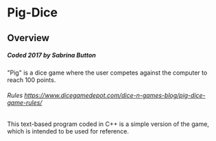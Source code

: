 # Pig-Dice
## Overview  
##### Coded 2017 by Sabrina Button  
"Pig" is a dice game where the user competes against the computer to reach 100 points.   
###### Rules https://www.dicegamedepot.com/dice-n-games-blog/pig-dice-game-rules/  

This text-based program coded in C++ is a simple version of the game, which is intended to be used for reference.  

